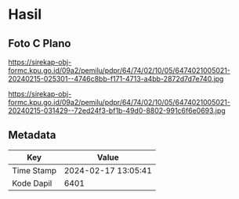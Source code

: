 # Hasil

## Foto C Plano

https://sirekap-obj-formc.kpu.go.id/09a2/pemilu/pdpr/64/74/02/10/05/6474021005021-20240215-025301--4746c8bb-f171-4713-a4bb-2872d7d7e740.jpg

https://sirekap-obj-formc.kpu.go.id/09a2/pemilu/pdpr/64/74/02/10/05/6474021005021-20240215-031429--72ed24f3-bf1b-49d0-8802-991c6f6e0693.jpg


## Metadata

| Key        | Value               |
| ---------- | ------------------- |
| Time Stamp | 2024-02-17 13:05:41 |
| Kode Dapil | 6401                |



